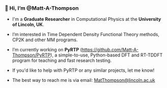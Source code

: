 ### 👋 Hi, I’m @Matt-A-Thompson
- I'm a **Graduate Researcher** in Computational Physics at the **University of Lincoln, UK**.

- I’m interested in Time Dependent Density Functional Theory methods, CP2K and other MM programs.

- I’m currently working on **PyRTP** (https://github.com/Matt-A-Thompson/PyRTP), a simple-to-use, Python-based DFT and RT-TDDFT program for teaching and fast research testing.
  
- If you'd like to help with PyRTP or any similar projects, let me know!

- The best way to reach me is via email: MatThompson@lincoln.ac.uk

<!---
Matt-A-Thompson/Matt-A-Thompson is a ✨ special ✨ repository because its `README.md` (this file) appears on your GitHub profile.
You can click the Preview link to take a look at your changes.
--->
